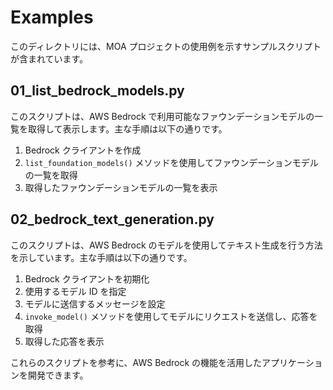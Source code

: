 # Examples

このディレクトリには、MOA プロジェクトの使用例を示すサンプルスクリプトが含まれています。

## 01_list_bedrock_models.py

このスクリプトは、AWS Bedrock で利用可能なファウンデーションモデルの一覧を取得して表示します。主な手順は以下の通りです。

1. Bedrock クライアントを作成
2. `list_foundation_models()` メソッドを使用してファウンデーションモデルの一覧を取得
3. 取得したファウンデーションモデルの一覧を表示

## 02_bedrock_text_generation.py

このスクリプトは、AWS Bedrock のモデルを使用してテキスト生成を行う方法を示しています。主な手順は以下の通りです。

1. Bedrock クライアントを初期化
2. 使用するモデル ID を指定
3. モデルに送信するメッセージを設定
4. `invoke_model()` メソッドを使用してモデルにリクエストを送信し、応答を取得
5. 取得した応答を表示

これらのスクリプトを参考に、AWS Bedrock の機能を活用したアプリケーションを開発できます。